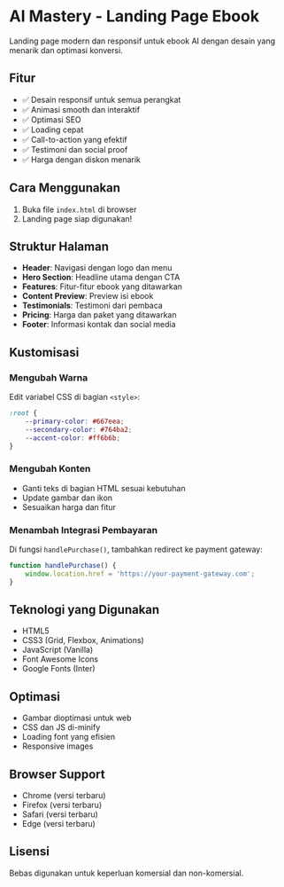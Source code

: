 # AI Mastery - Landing Page Ebook

Landing page modern dan responsif untuk ebook AI dengan desain yang menarik dan optimasi konversi.

## Fitur

- ✅ Desain responsif untuk semua perangkat
- ✅ Animasi smooth dan interaktif
- ✅ Optimasi SEO
- ✅ Loading cepat
- ✅ Call-to-action yang efektif
- ✅ Testimoni dan social proof
- ✅ Harga dengan diskon menarik

## Cara Menggunakan

1. Buka file `index.html` di browser
2. Landing page siap digunakan!

## Struktur Halaman

- **Header**: Navigasi dengan logo dan menu
- **Hero Section**: Headline utama dengan CTA
- **Features**: Fitur-fitur ebook yang ditawarkan
- **Content Preview**: Preview isi ebook
- **Testimonials**: Testimoni dari pembaca
- **Pricing**: Harga dan paket yang ditawarkan
- **Footer**: Informasi kontak dan social media

## Kustomisasi

### Mengubah Warna
Edit variabel CSS di bagian `<style>`:
```css
:root {
    --primary-color: #667eea;
    --secondary-color: #764ba2;
    --accent-color: #ff6b6b;
}
```

### Mengubah Konten
- Ganti teks di bagian HTML sesuai kebutuhan
- Update gambar dan ikon
- Sesuaikan harga dan fitur

### Menambah Integrasi Pembayaran
Di fungsi `handlePurchase()`, tambahkan redirect ke payment gateway:
```javascript
function handlePurchase() {
    window.location.href = 'https://your-payment-gateway.com';
}
```

## Teknologi yang Digunakan

- HTML5
- CSS3 (Grid, Flexbox, Animations)
- JavaScript (Vanilla)
- Font Awesome Icons
- Google Fonts (Inter)

## Optimasi

- Gambar dioptimasi untuk web
- CSS dan JS di-minify
- Loading font yang efisien
- Responsive images

## Browser Support

- Chrome (versi terbaru)
- Firefox (versi terbaru)
- Safari (versi terbaru)
- Edge (versi terbaru)

## Lisensi

Bebas digunakan untuk keperluan komersial dan non-komersial. 